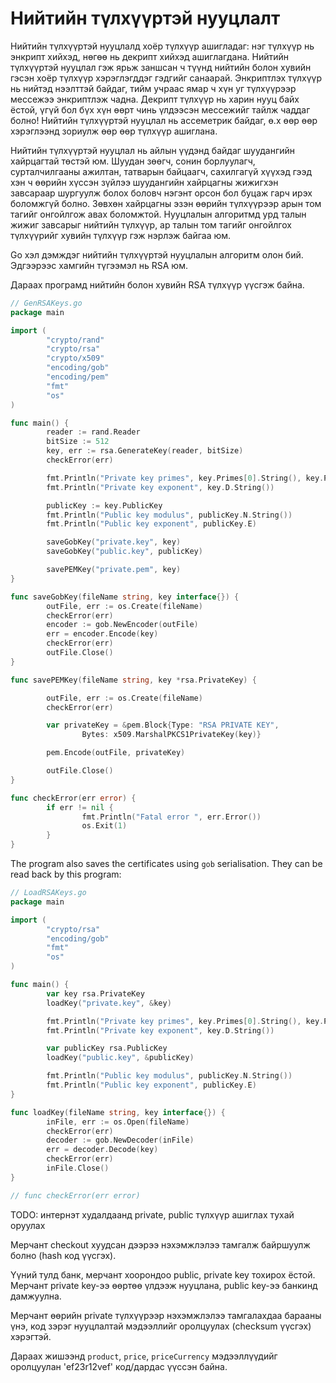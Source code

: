 #  Нийтийн түлхүүртэй нууцлалт

Нийтийн түлхүүртэй нууцлалд хоёр түлхүүр ашигладаг: нэг түлхүүр нь энкрипт хийхэд, нөгөө нь декрипт хийхэд ашиглагдана. Нийтийн түлхүүртэй нууцлал гэж ярьж заншсан ч түүнд нийтийн болон хувийн гэсэн хоёр түлхүүр хэрэглэгддэг гэдгийг санаарай. Энкриптлэх түлхүүр нь нийтэд нээлттэй байдаг, тийм учраас ямар ч хүн уг түлхүүрээр мессежээ энкриптлэж чадна. Декрипт түлхүүр нь харин нууц байх ёстой, үгүй бол бүх хүн өөрт чинь үлдээсэн мессежийг тайлж чаддаг болно! Нийтийн түлхүүртэй нууцлал нь ассеметрик байдаг, ө.х өөр өөр хэрэглээнд зориулж өөр өөр түлхүүр ашиглана.

Нийтийн түлхүүртэй нууцлал нь айлын үүдэнд байдаг шуудангийн хайрцагтай төстэй юм. Шуудан зөөгч, сонин борлуулагч, сурталчилгааны ажилтан, татварын байцаагч, сахилгагүй хүүхэд гээд хэн ч өөрийн хүссэн зүйлээ шуудангийн хайрцагны жижигхэн завсараар шургуулж болох боловч нэгэнт орсон бол буцаж гарч ирэх боломжгүй болно. Зөвхөн хайрцагны эзэн өөрийн түлхүүрээр арын том тагийг онгойлгож авах боломжтой. Нууцлалын алгоритмд урд талын жижиг завсарыг нийтийн түлхүүр, ар талын том тагийг онгойлгох түлхүүрийг хувийн түлхүүр гэж нэрлэж байгаа юм.

Go хэл дэмждэг нийтийн түлхүүртэй нууцлалын алгоритм олон бий. Эдгээрээс хамгийн түгээмэл нь RSA юм.

Дараах програмд нийтийн болон хувийн RSA түлхүүр үүсгэж байна.

```go
// GenRSAKeys.go
package main

import (
        "crypto/rand"
        "crypto/rsa"
        "crypto/x509"
        "encoding/gob"
        "encoding/pem"
        "fmt"
        "os"
)

func main() {
        reader := rand.Reader
        bitSize := 512
        key, err := rsa.GenerateKey(reader, bitSize)
        checkError(err)

        fmt.Println("Private key primes", key.Primes[0].String(), key.Primes[1].String())
        fmt.Println("Private key exponent", key.D.String())

        publicKey := key.PublicKey
        fmt.Println("Public key modulus", publicKey.N.String())
        fmt.Println("Public key exponent", publicKey.E)

        saveGobKey("private.key", key)
        saveGobKey("public.key", publicKey)

        savePEMKey("private.pem", key)
}

func saveGobKey(fileName string, key interface{}) {
        outFile, err := os.Create(fileName)
        checkError(err)
        encoder := gob.NewEncoder(outFile)
        err = encoder.Encode(key)
        checkError(err)
        outFile.Close()
}

func savePEMKey(fileName string, key *rsa.PrivateKey) {

        outFile, err := os.Create(fileName)
        checkError(err)

        var privateKey = &pem.Block{Type: "RSA PRIVATE KEY",
                Bytes: x509.MarshalPKCS1PrivateKey(key)}

        pem.Encode(outFile, privateKey)

        outFile.Close()
}

func checkError(err error) {
        if err != nil {
                fmt.Println("Fatal error ", err.Error())
                os.Exit(1)
        }
}
```

The program also saves the certificates using `gob` serialisation. They can be read back by this program:

```go
// LoadRSAKeys.go
package main

import (
        "crypto/rsa"
        "encoding/gob"
        "fmt"
        "os"
)

func main() {
        var key rsa.PrivateKey
        loadKey("private.key", &key)

        fmt.Println("Private key primes", key.Primes[0].String(), key.Primes[1].String())
        fmt.Println("Private key exponent", key.D.String())

        var publicKey rsa.PublicKey
        loadKey("public.key", &publicKey)

        fmt.Println("Public key modulus", publicKey.N.String())
        fmt.Println("Public key exponent", publicKey.E)
}

func loadKey(fileName string, key interface{}) {
        inFile, err := os.Open(fileName)
        checkError(err)
        decoder := gob.NewDecoder(inFile)
        err = decoder.Decode(key)
        checkError(err)
        inFile.Close()
}

// func checkError(err error)
```


TODO: интернэт худалдаанд private, public түлхүүр ашиглах тухай оруулах

Мерчант checkout хуудсан дээрээ нэхэмжлэлээ тамгалж байршуулж болно (hash код үүсгэх). 

Үүний тулд банк, мерчант хоорондоо public, private key тохирох ёстой. Мерчант private key-ээ өөртөө үлдээж нууцлана, public key-ээ банкинд дамжуулна.

Мерчант өөрийн private түлхүүрээр нэхэмжлэлээ тамгалахдаа барааны үнэ, код зэрэг нууцлалтай мэдээллийг оролцуулах (checksum үүсгэх) хэрэгтэй. 

Дараах жишээнд `product`, `price`, `priceCurrency` мэдээллүүдийг оролцуулан 'ef23r12vef' код/дардас үүссэн байна.
